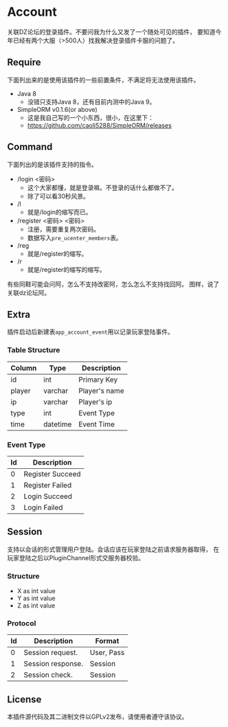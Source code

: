 # Account
关联DZ论坛的登录插件。不要问我为什么又发了一个随处可见的插件，
要知道今年已经有两个大服（>500人）找我解决登录插件卡服的问题了。

## Require
下面列出来的是使用该插件的一些前置条件，不满足将无法使用该插件。
- Java 8
    - 没错只支持Java 8，还有目前内测中的Java 9。
- SimpleORM v0.1.6(or above)
    - 这是我自己写的一个小东西，很小，在这里下：
    - https://github.com/caoli5288/SimpleORM/releases

## Command
下面列出的是该插件支持的指令。
- /login <密码>
    - 这个大家都懂，就是登录嘛。不登录的话什么都做不了。
    - 除了可以看30秒风景。
- /l
    - 就是/login的缩写而已。
- /register <密码> <密码>
    - 注册，需要重复两次密码。
    - 数据写入`pre_ucenter_members`表。
- /reg
    - 就是/register的缩写。
- /r
    - 就是/register的缩写的缩写。

有些同鞋可能会问阿，怎么不支持改密阿，怎么怎么不支持找回阿。
图样，说了关联dz论坛阿。

## Extra
插件启动后新建表`app_account_event`用以记录玩家登陆事件。

### Table Structure
Column | Type     | Description
-------|----------|--------------
id     | int      | Primary Key
player | varchar  | Player's name
ip     | varchar  | Player's ip
type   | int      | Event Type
time   | datetime | Event Time

### Event Type
Id | Description
---|-----------------
0  | Register Succeed
1  | Register Failed
2  | Login Succeed
3  | Login Failed

## Session
支持以会话的形式管理用户登陆。会话应该在玩家登陆之前请求服务器取得，
在玩家登陆之后以PluginChannel形式交服务器校验。

### Structure
- X as int value
- Y as int value
- Z as int value

### Protocol
Id | Description       | Format
---|-------------------|-----------
0  | Session request.  | User, Pass
1  | Session response. | Session
2  | Session check.    | Session

## License
本插件源代码及其二进制文件以GPLv2发布，请使用者遵守该协议。
